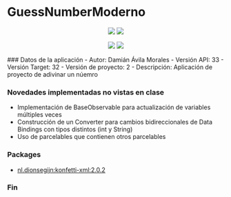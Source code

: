 # GuessNumberModerno
<p align="center">
  <img src="https://user-images.githubusercontent.com/102948169/196008730-94421e47-720a-49e9-8bc6-8ab388162f19.jpeg" />
  <img src="https://user-images.githubusercontent.com/102948169/196008729-2d7765c2-bf07-4273-9753-fed526296e7c.jpeg" />
</p>
<p align="center">
  <img src="https://user-images.githubusercontent.com/102948169/196008731-ec505bda-f58f-4be5-89d0-0dfa88ae4194.jpeg" />
  <img src="https://user-images.githubusercontent.com/102948169/196008732-16080ec2-c4ba-4904-ad9f-f75b2aa46492.jpeg" />
</p>
### Datos de la aplicación
- Autor: Damián Ávila Morales
- Versión API: 33
- Versión Target: 32
- Versión de proyecto: 2
- Descripción: Aplicación de proyecto de adivinar un núemro

### Novedades implementadas no vistas en clase

* Implementación de BaseObservable para actualización de variables múltiples veces
* Construcción de un Converter para cambios bidireccionales de Data Bindings con tipos distintos (int y String)
* Uso de parcelables que contienen otros parcelables

### Packages
*  [nl.dionsegijn:konfetti-xml:2.0.2](https://github.com/DanielMartinus/Konfetti)

### Fin